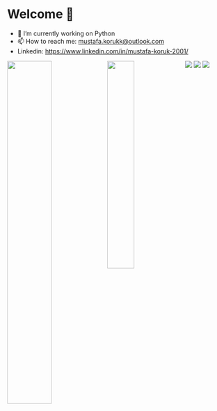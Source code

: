
# Welcome 🤙
- 🔭 I’m currently working on Python
- 📫 How to reach me: mustafa.korukk@outlook.com
- Linkedin: https://www.linkedin.com/in/mustafa-koruk-2001/
<img align="left" width="45%" src="https://github-readme-stats.vercel.app/api?username=mkoruk1&show_icons=true&theme=radical">
<img align="left" width="35%" src="https://github-readme-stats.vercel.app/api/top-langs/?username=mkoruk1&layout=compact)](https://github.com/anuraghazra/github-readme-stats">

<img src="https://img.shields.io/badge/python-3670A0?style=for-the-badge&logo=python&logoColor=ffdd54">
<img src="https://img.shields.io/badge/c-%2300599C.svg?style=for-the-badge&logo=c&logoColor=white">
<img src="https://img.shields.io/badge/c++-%2300599C.svg?style=for-the-badge&logo=c%2B%2B&logoColor=white"> 

